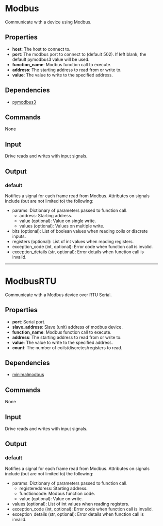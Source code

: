 Modbus
======

Communicate with a device using Modbus.

Properties
----------

-   **host**: The host to connect to.
-   **port**: The modbus port to connect to (default 502). If left blank, the default pymodbus3 value will be used.
-   **function_name**: Modbus function call to execute.
-   **address**: The starting address to read from or write to.
-   **value**: The value to write to the specified address.

Dependencies
------------

-   [pymodbus3](https://pypi.python.org/pypi/pymodbus3/1.0.0)

Commands
--------
None

Input
-----
Drive reads and writes with input signals.

Output
------

### default

Notifies a signal for each frame read from Modbus. Attributes on signals include (but are not limited to) the following:

  - params: Dictionary of parameters passed to function call.
    - address: Starting address.
    - value (optional): Value on single write.
    - values (optional): Values on multiple write.
  - bits (optional): List of boolean values when reading coils or discrete inputs.
  - registers (optional): List of int values when reading registers.
  - exception_code (int, optional): Error code when function call is invalid.
  - exception_details (str, optional): Error details when function call is invalid.

------------------------------------------------------------------------------

ModbusRTU
=========

Communicate with a Modbus device over RTU Serial.

Properties
----------

-   **port**: Serial port.
-   **slave_address**: Slave (unit) address of modbus device.
-   **function_name**: Modbus function call to execute.
-   **address**: The starting address to read from or write to.
-   **value**: The value to write to the specified address.
-   **count**: The number of coils/discretes/registers to read.

Dependencies
------------

-   [minimalmodbus](https://pypi.python.org/pypi/MinimalModbus)

Commands
--------
None

Input
-----
Drive reads and writes with input signals.

Output
------

### default

Notifies a signal for each frame read from Modbus. Attributes on signals include (but are not limited to) the following:

  - params: Dictionary of parameters passed to function call.
    - registereddress: Starting address.
    - functioncode: Modbus function code.
    - value (optional): Value on write.
  - values (optional): List of int values when reading registers.
  - exception_code (int, optional): Error code when function call is invalid.
  - exception_details (str, optional): Error details when function call is invalid.

